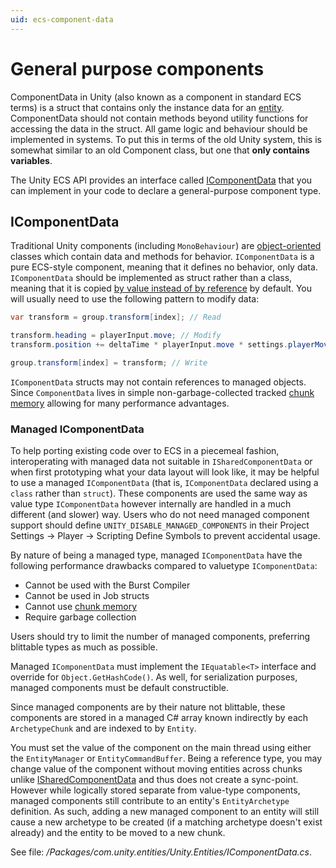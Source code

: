 ```yaml
---
uid: ecs-component-data
---
```


# General purpose components

ComponentData in Unity (also known as a component in standard ECS terms) is a struct that contains only the instance data for an [entity](entities.md). ComponentData should not contain methods beyond utility functions for accessing the data in the struct. All game logic and behaviour should be implemented in systems. To put this in terms of the old Unity system, this is somewhat similar to an old Component class, but one that **only contains variables**.

The Unity ECS API provides an interface called [IComponentData](xref:Unity.Entities.IComponentData) that you can implement in your code to declare a general-purpose component type.

## IComponentData

Traditional Unity components (including `MonoBehaviour`) are [object-oriented](https://en.wikipedia.org/wiki/Object-oriented_programming) classes which contain data and methods for behavior. `IComponentData` is a pure ECS-style component, meaning that it defines no behavior, only data. `IComponentData` should be implemented as struct rather than a class, meaning that it is copied [by value instead of by reference](https://stackoverflow.com/questions/373419/whats-the-difference-between-passing-by-reference-vs-passing-by-value?answertab=votes#tab-top) by default. You will usually need to use the following pattern to modify data:

```c#
var transform = group.transform[index]; // Read

transform.heading = playerInput.move; // Modify
transform.position += deltaTime * playerInput.move * settings.playerMoveSpeed;

group.transform[index] = transform; // Write
```

`IComponentData` structs may not contain references to managed objects. Since `ComponentData` lives in simple non-garbage-collected tracked [chunk memory](chunk_iteration.md) allowing for many performance advantages.

### Managed IComponentData

To help porting existing code over to ECS in a piecemeal fashion, interoperating with managed data not suitable in `ISharedComponentData` or when first prototyping what your data layout will look like, it may be helpful to use a managed `IComponentData` (that is, `IComponentData` declared using a `class` rather than `struct`). These components are used the same way as value type `IComponentData` however internally are handled in a much different (and slower) way. Users who do not need managed component support should define `UNITY_DISABLE_MANAGED_COMPONENTS` in their Project Settings -> Player -> Scripting Define Symbols to prevent accidental usage.

By nature of being a managed type, managed `IComponentData` have the following performance drawbacks compared to valuetype `IComponentData`:
* Cannot be used with the Burst Compiler
* Cannot be used in Job structs 
* Cannot use [chunk memory](chunk_iteration.md) 
* Require garbage collection

Users should try to limit the number of managed components, preferring blittable types as much as possible. 

Managed `IComponentData` must implement the `IEquatable<T>` interface and override for `Object.GetHashCode()`. As well, for serialization purposes, managed components must be default constructible.

Since managed components are by their nature not blittable, these components are stored in a managed C# array known indirectly by each `ArchetypeChunk` and are indexed to by `Entity`. 

You must set the value of the component on the main thread using either the  `EntityManager` or `EntityCommandBuffer`. Being a reference type, you may change value of the component without moving entities across chunks
unlike [ISharedComponentData](xref:Unity.Entities.ISharedComponentData) and thus does not create a sync-point. However while logically stored separate from value-type components, 
managed components still contribute to an entity's `EntityArchetype` definition. As such, adding a new managed component to an entity will still cause a new archetype to be created (if a matching archetype doesn't exist already) and the entity to be moved to a new chunk.

See file: _/Packages/com.unity.entities/Unity.Entities/IComponentData.cs_.



